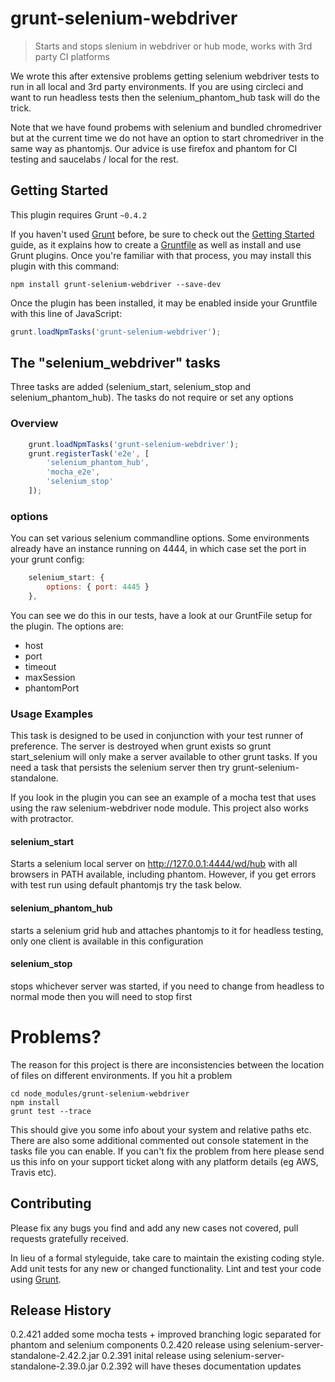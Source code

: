 # grunt-selenium-webdriver

> Starts and stops slenium in webdriver or hub mode, works with 3rd party CI platforms

We wrote this after extensive problems getting selenium webdriver tests to run in all local and 3rd party environments. If you are using circleci and want to run headless tests then the selenium_phantom_hub task will do the trick.

Note that we have found probems with selenium and bundled chromedriver but at the current time we do not have an option to start chromedriver in the same way as phantomjs. Our advice is use firefox and phantom for CI testing and saucelabs / local for the rest.

## Getting Started
This plugin requires Grunt `~0.4.2`

If you haven't used [Grunt](http://gruntjs.com/) before, be sure to check out the [Getting Started](http://gruntjs.com/getting-started) guide, as it explains how to create a [Gruntfile](http://gruntjs.com/sample-gruntfile) as well as install and use Grunt plugins. Once you're familiar with that process, you may install this plugin with this command:

```shell
npm install grunt-selenium-webdriver --save-dev
```

Once the plugin has been installed, it may be enabled inside your Gruntfile with this line of JavaScript:

```js
grunt.loadNpmTasks('grunt-selenium-webdriver');
```

## The "selenium_webdriver" tasks

Three tasks are added (selenium_start, selenium_stop and selenium_phantom_hub). The tasks do not require or set any options

### Overview

```js
    grunt.loadNpmTasks('grunt-selenium-webdriver');
    grunt.registerTask('e2e', [
        'selenium_phantom_hub',
        'mocha_e2e',
        'selenium_stop'    
    ]);
```

### options

You can set various selenium commandline options. Some environments already have an instance running on 4444, in which case set the port in your grunt config:

```js
    selenium_start: {
        options: { port: 4445 }
    },
```

You can see we do this in our tests, have a look at our GruntFile setup for the plugin. The options are:

- host
- port
- timeout
- maxSession
- phantomPort

### Usage Examples

This task is designed to be used in conjunction with your test runner of preference. The server is destroyed when grunt exists so grunt start_selenium will only make a server available to other grunt tasks.
If you need a task that persists the selenium server then try grunt-selenium-standalone.

If you look in the plugin you can see an example of a mocha test that uses using the raw selenium-webdriver node module. This project also works with protractor.

#### selenium_start
Starts a selenium local server on http://127.0.0.1:4444/wd/hub with all browsers in PATH available, including phantom. However, if you get errors with test run using default phantomjs try the task below.
#### selenium_phantom_hub
starts a selenium grid hub and attaches phantomjs to it for headless testing, only one client is available in this configuration
#### selenium_stop
stops whichever server was started, if you need to change from headless to normal mode then you will need to stop first

# Problems?

The reason for this project is there are inconsistencies between the location of files on different environments. If you hit a problem

```
cd node_modules/grunt-selenium-webdriver
npm install
grunt test --trace
```

This should give you some info about your system and relative paths etc. There are also some additional commented out console statement in the tasks file you can enable. If you can't fix the problem from here please send us this info on your support ticket along with any platform details (eg AWS, Travis etc).

## Contributing

Please fix any bugs you find and add any new cases not covered, pull requests gratefully received. 

In lieu of a formal styleguide, take care to maintain the existing coding style. Add unit tests for any new or changed functionality. Lint and test your code using [Grunt](http://gruntjs.com/).

## Release History
0.2.421 added some mocha tests + improved branching logic separated for phantom and selenium components 
0.2.420 release using selenium-server-standalone-2.42.2.jar
0.2.391 inital release using selenium-server-standalone-2.39.0.jar
0.2.392 will have theses documentation updates
